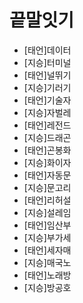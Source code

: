 # 끝말잇기

* [태언]데이터
* [지승]터미널
* [태언]널뛰기
* [지승]기러기
* [태언]기술자
* [지승]자벌레
* [태언]레전드
* [지승]드래곤
* [태언]곤봉화
* [지승]화이자
* [태언]자동문
* [지승]문고리
* [태언]리허설
* [지승]설레임
* [태언]임산부
* [지승]부가세
* [태언]세자매
* [지승]매국노
* [태언]노래방
* [지승]방공호